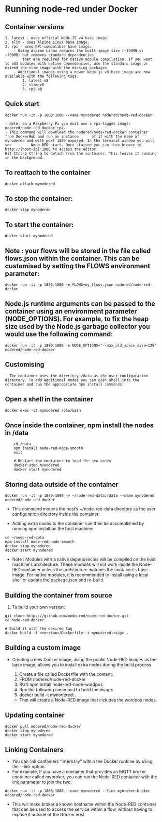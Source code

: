 # Running node-red under Docker
## Container versions
    1. latest - uses official Node.JS v4 base image.
    2. slim - uses Alpine Linux base image.
    3. rpi - uses RPi-compatible base image.
        - Using Alpine Linux reduces the built image size (~100MB vs ~700MB) but removes standard dependencies
            that are required for native module compilation. If you want to add modules with native dependencies, use the standard image or extend the slim image with the missing packages.
        - Additional images using a newer Node.js v8 base image are now available with the following tags.
            1. latest-v8
            2. slim-v8
            3. rpi-v8

## Quick start
```
docker run -it -p 1880:1880 --name mynodered nodered/node-red-docker
```
    - Note: on a Raspberry Pi you must use a rpi-tagged image: nodered/node-red-docker:rpi.
    - This command will download the nodered/node-red-docker container from DockerHub and run an instance      of it with the name of mynodered and with port 1880 exposed. In the terminal window you will see         Node-RED start. Once started you can then browse to http://{host-ip}:1880 to access the editor.
    Hit Ctrl-p Ctrl-q to detach from the container. This leaves it running in the background.

## To reattach to the container
```
docker attach mynodered
```

## To stop the container:
```
docker stop mynodered
```

## To start the container:
```
docker start mynodered
```

## Note : your flows will be stored in the file called flows.json within the container. This can be customised by setting the FLOWS environment parameter: 
```
docker run -it -p 1880:1880 -e FLOWS=my_flows.json nodered/node-red-docker
```

## Node.js runtime arguments can be passed to the container using an environment parameter (NODE_OPTIONS). For example, to fix the heap size used by the Node.js garbage collector you would use the following command:
```
docker run -it -p 1880:1880 -e NODE_OPTIONS="--max_old_space_size=128" nodered/node-red-docker
```

## Customising
    - The container uses the directory /data as the user configuration directory. To add additional nodes you can open shell into the container and run the appropriate npm install commands:
    
## Open a shell in the container
```
docker exec -it mynodered /bin/bash
```

## Once inside the container, npm install the nodes in /data
```
    cd /data
    npm install node-red-node-smooth
    exit

    # Restart the container to load the new nodes
    docker stop mynodered
    docker start mynodered
```
## Storing data outside of the container
```
docker run -it -p 1880:1880 -v ~/node-red-data:/data --name mynodered nodered/node-red-docker
```
- This command mounts the host’s ~/node-red-data directory as the user configuration directory inside the container.

- Adding extra nodes to the container can then be accomplished by running npm install on the host machine:
```
cd ~/node-red-data
npm install node-red-node-smooth
docker stop mynodered
docker start mynodered
```
- Note : Modules with a native dependencies will be compiled on the host machine's architecture. These modules will not work inside the Node-RED container unless the architecture matches the container's base image. For native modules, it is recommended to install using a local shell or update the package.json and re-build.

## Building the container from source
1. To build your own version:
```
git clone https://github.com/node-red/node-red-docker.git
cd node-red-docker

# Build it with the desired tag
docker build -f <version>/Dockerfile -t mynodered:<tag> .
```

## Building a custom image
- Creating a new Docker image, using the public Node-RED images as the base image, allows you to install extra nodes during the build process

    1. Create a file called Dockerfile with the content:
    2. FROM nodered/node-red-docker
    3. RUN npm install node-red-node-wordpos
    4. Run the following command to build the image:
    5. docker build -t mynodered:<tag> .
    - That will create a Node-RED image that includes the wordpos nodes.

## Updating container
```
docker pull nodered/node-red-docker
docker stop mynodered
docker start mynodered
```

## Linking Containers
- You can link containers “internally” within the Docker runtime by using the --link option.
- For example, if you have a container that provides an MQTT broker container called mybroker, you can run the Node-RED container with the link parameter to join the two:
```
docker run -it -p 1880:1880 --name mynodered --link mybroker:broker nodered/node-red-docker
```
- This will make broker a known hostname within the Node-RED container that can be used to access the service within a flow, without having to expose it outside of the Docker host.

